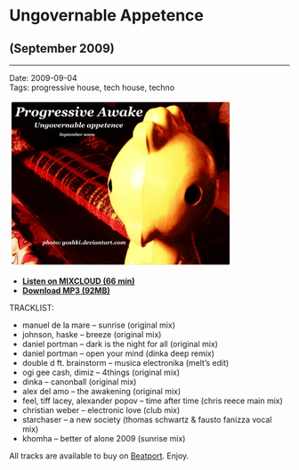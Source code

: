 # Ungovernable Appetence 
## (September 2009)

----

Date: 2009-09-04    
Tags: progressive house, tech house, techno    

[![Progressive Awake](./images/ungovernable-appetence-september-2009.jpg)](https://www.mixcloud.com/progressiveawake/ungovernable-appetence-september-2009/)

* [**Listen on MIXCLOUD (66 min)**](https://www.mixcloud.com/progressiveawake/ungovernable-appetence-september-2009/) 
* [**Download MP3 (92MB)**](https://1drv.ms/u/s!AmzuuXrjf51v2LJhVcfSiEq37DcqfA?e=NxTpkX) 
  
TRACKLIST:  

* manuel de la mare – sunrise (original mix)
* johnson, haske – breeze (original mix)
* daniel portman – dark is the night for all (original mix)
* daniel portman – open your mind (dinka deep remix)
* double d ft. brainstorm – musica electronika (melt’s edit)
* ogi gee cash, dimiz – 4things (original mix)
* dinka – canonball (original mix)
* alex del amo – the awakening (original mix)
* feel, tiff lacey, alexander popov – time after time (chris reece main mix)
* christian weber – electronic love (club mix)
* starchaser – a new society (thomas schwartz & fausto fanizza vocal mix)
* khomha – better of alone 2009 (sunrise mix)

All tracks are available to buy on <a href="http://beatport.com" target="_blank">Beatport</a>.
Enjoy.